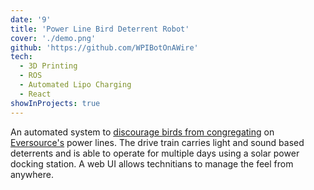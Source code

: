 ```yaml
---
date: '9'
title: 'Power Line Bird Deterrent Robot'
cover: './demo.png'
github: 'https://github.com/WPIBotOnAWire'
tech:
  - 3D Printing
  - ROS
  - Automated Lipo Charging
  - React
showInProjects: true
---
```


An automated system to [discourage birds from congregating](https://www.capecod.com/newscenter/orleans-eversource-work-solve-cormorant-problem-cedar-pond/) on [Eversource's](https://www.eversource.com/) power lines. The drive train carries light and sound based deterrents and is able to operate for multiple days using a solar power docking station. A web UI allows technitians to manage the feel from anywhere.
